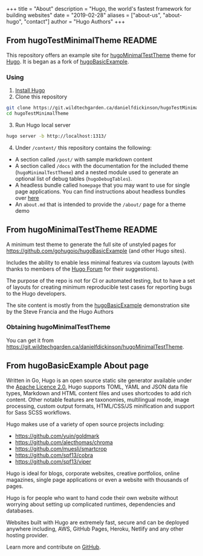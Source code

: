 +++
title = "About"
description = "Hugo, the world's fastest framework for building websites"
date = "2019-02-28"
aliases = ["about-us", "about-hugo", "contact"]
author = "Hugo Authors"
+++

## From hugoTestMinimalTheme README

This repository offers an example site for [hugoMinimalTestTheme](https://hugo-minimal-test-theme-demo.wildtechgarden.ca) theme for [Hugo](https://gohugo.io/). It is began as a fork of [hugoBasicExample](https://github.com/gohugoio/hugoBasicExample).

### Using

1. [Install Hugo](https://gohugo.io/overview/installing/)
2. Clone this repository

```bash
git clone https://git.wildtechgarden.ca/danielfdickinson/hugoTestMinimalTheme.git
cd hugoTestMinimalTheme
```
3. Run Hugo local server

```bash
hugo server -b http://localhost:1313/
```

4. Under `/content/` this repository contains the following:

- A section called `/post/` with sample markdown content
- A section called `/docs` with the documentation for the included theme (``hugoMinimalTestTheme``) and a nested module used to generate an optional list of debug tables (``hugoDebugTables``).
- A headless bundle called `homepage` that you may want to use for single page applications. You can find instructions about headless bundles over [here](https://gohugo.io/content-management/page-bundles/#headless-bundle)
- An `about.md` that is intended to provide the `/about/` page for a theme demo


## From hugoMinimalTestTheme README

A minimum test theme to generate the full site of unstyled pages for https://github.com/gohugoio/hugoBasicExample (and other Hugo sites).

Includes the ability to enable less minimal features via custom layouts (with thanks to members of the [Hugo Forum](https://discourse.gohugo.io) for their suggestions).

The purpose of the repo is not for CI or automated testing, but to have a set of layouts for creating minimum reproducible test cases for reporting bugs to the Hugo developers.

The site content is mostly from the [hugoBasicExample](https://github.com/gohugoio/hugoBasicExample) demonstration site by the Steve Francia and the Hugo Authors

### Obtaining hugoMinimalTestTheme

You can get it from <https://git.wildtechgarden.ca/danielfdickinson/hugoMinimalTestTheme>.
## From hugoBasicExample About page

Written in Go, Hugo is an open source static site generator available under the [Apache Licence 2.0.](https://github.com/gohugoio/hugo/blob/master/LICENSE) Hugo supports TOML, YAML and JSON data file types, Markdown and HTML content files and uses shortcodes to add rich content. Other notable features are taxonomies, multilingual mode, image processing, custom output formats, HTML/CSS/JS minification and support for Sass SCSS workflows.

Hugo makes use of a variety of open source projects including:

* https://github.com/yuin/goldmark
* https://github.com/alecthomas/chroma
* https://github.com/muesli/smartcrop
* https://github.com/spf13/cobra
* https://github.com/spf13/viper

Hugo is ideal for blogs, corporate websites, creative portfolios, online magazines, single page applications or even a website with thousands of pages.

Hugo is for people who want to hand code their own website without worrying about setting up complicated runtimes, dependencies and databases.

Websites built with Hugo are extremely fast, secure and can be deployed anywhere including, AWS, GitHub Pages, Heroku, Netlify and any other hosting provider.

Learn more and contribute on [GitHub](https://github.com/gohugoio).
